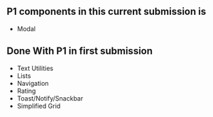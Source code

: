 
## P1 components in this current submission is 
- Modal

## Done With P1 in first submission 
- Text Utilities
- Lists
- Navigation
- Rating 
- Toast/Notify/Snackbar
- Simplified Grid
